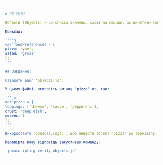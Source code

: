 ```yaml
---

# ОБ'ЄКТИ

Об’єкти (Objects) — це списки значень, схожі на масиви, за винятком того, що значення ідентифікуються з допомогою ключових слів (keys) замість цілих чисел.

Приклад:

'''js
var foodPreferences = {
pizza: 'yum',
salad: 'gross'
};
'''

## Завдання:

Створити файл 'objects.js'.

У цьому файлі, оголосіть змінну 'pizza' ось так:

'''js
var pizza = {
toppings: ['cheese', 'sauce', 'pepperoni'],
crust: 'deep dish',
serves: 2
};
'''

Використайте 'console.log()', щоб вивести об’єкт 'pizza' до терміналу.

Перевірте вашу відповідь запустивши команду:

'javascripting verify objects.js'

---
```

